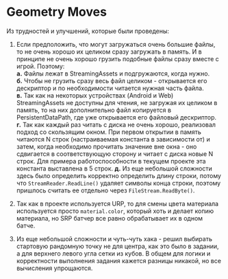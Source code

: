 # Geometry Moves

Из трудностей и улучшений, которые были проведены:

1. Если предположить, что могут загружаться очень большие файлы, то не очень хорошо их целиком сразу загружать в память. И в принципе не очень хорошо грузить подобные файлы сразу вместе с игрой. Поэтому: \
	**а.** Файлы лежат в StreamingAssets и подгружаются, когда нужно. \
	**б.** Чтобы не грузить сразу весь файл целиком - открывается его дескриптор и по необходимости читается нужная часть файла. \
	**в.** Так как на некоторых устройствах (Android и Web) StreamingAssets не доступны для чтения, не загружая их целиком в память, то на них дополнительно файл копируется в PersistentDataPath, где уже открывается его файловый дескриптор. \
	**г.** Так как каждый раз читать с диска не очень хорошо, реализовал подход со скользящим окном. При первом открытии в память читаются N строк (настраиваемая константа в зависимости от) и затем, когда необходимо прочитать значение вне окна - оно сдвигается в соответствующую сторону и читает с диска новые N строк. Для примера работоспособности в текущем проекте эта константа выставлена в 5 строк.
	**д.** Из еще небольшой сложности здесь было определить корректно определить длину строки, потому что `StreamReader.ReadLine()` удаляет символы конца строки, поэтому пришлось считать ее отдельно через `FileStream.ReadByte()`.
	
2. Так как в проекте используется URP, то для смены цвета материала используется просто `material.color`, который хоть и делает копию материала, но SRP батчер все равно обрабатывает их в одном батче.

3. Из еще небольшой сложности и чуть-чуть хака - решил выбирать стартовую рандомную точку не для центра, как это было в задании, а для верхнего левого угла сетки из кубов. В общем для логики и корректности выполнения задания кажется разницы никакой, но все вычисления упрощаются.
